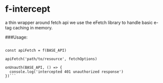 # f-intercept
a thin wrapper around fetch api we use the eFetch library to handle basic e-tag caching in memory.

###Usage:
  ```import f, {onUnauth} from 'f-intercept'

  const apiFetch = f(BASE_API)

  apiFetch('path/to/resource', fetchOptions)

  onUnauth(BASE_API, () => {
    console.log('intercepted 401 unauthorized response')
  })```
